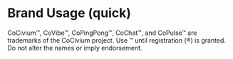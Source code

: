 <!-- status: stub; target: 150+ words -->
<!-- status: stub; target: 150+ words -->
<!-- status: stub; target: 150+ words -->
<!-- status: stub; target: 150+ words -->
<!-- status: stub; target: 150+ words -->
<!-- status: stub; target: 150+ words -->
# Brand Usage (quick)
CoCivium™, CoVibe™, CoPingPong™, CoChat™, and CoPulse™ are trademarks of the CoCivium project. Use ™ until registration (®) is granted. Do not alter the names or imply endorsement.







